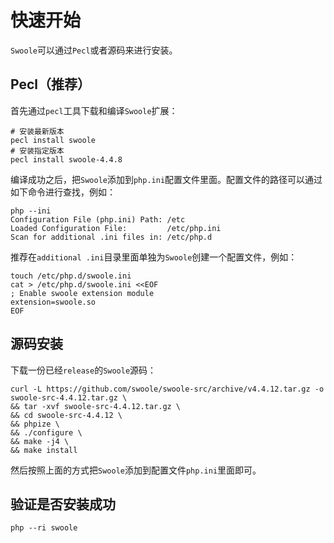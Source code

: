 # 快速开始

`Swoole`可以通过`Pecl`或者源码来进行安装。

## Pecl（推荐）

首先通过`pecl`工具下载和编译`Swoole`扩展：

```shell
# 安装最新版本
pecl install swoole
# 安装指定版本
pecl install swoole-4.4.8
```

编译成功之后，把`Swoole`添加到`php.ini`配置文件里面。配置文件的路径可以通过如下命令进行查找，例如：

```shell
php --ini
Configuration File (php.ini) Path: /etc
Loaded Configuration File:         /etc/php.ini
Scan for additional .ini files in: /etc/php.d
```

推荐在`additional .ini`目录里面单独为`Swoole`创建一个配置文件，例如：

```shell
touch /etc/php.d/swoole.ini
cat > /etc/php.d/swoole.ini <<EOF
; Enable swoole extension module
extension=swoole.so
EOF
```

## 源码安装

下载一份已经`release`的`Swoole`源码：

```shell
curl -L https://github.com/swoole/swoole-src/archive/v4.4.12.tar.gz -o swoole-src-4.4.12.tar.gz \
&& tar -xvf swoole-src-4.4.12.tar.gz \
&& cd swoole-src-4.4.12 \
&& phpize \
&& ./configure \
&& make -j4 \
&& make install
```

然后按照上面的方式把`Swoole`添加到配置文件`php.ini`里面即可。

## 验证是否安装成功

```shell
php --ri swoole
```
